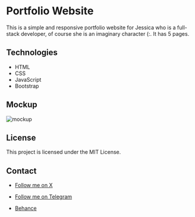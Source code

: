 # Portfolio Website

This is a simple and responsive portfolio website for Jessica who is a full-stack developer, of course she is an imaginary character (:. It has 5 pages.

## Technologies

- HTML
- CSS
- JavaScript
- Bootstrap

## Mockup

![mockup](mockups/Device%20Mockup.png)

## License

This project is licensed under the MIT License.

## Contact

- [Follow me on X](https://x.com/Mohamad_Bagambo)

- [Follow me on Telegram](https://t.me/Mohammad_Bagamboo)

- [Behance](https://behance.com/MohammadBagamboo)
